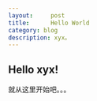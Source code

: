 ```yaml
---
layout:     post
title:      Hello World
category: blog
description: xyx。
---
```


## Hello xyx!

就从这里开始吧。。。